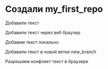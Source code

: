 # Создали my_first_repo

Добавили текст

Добавили текст через веб браузер

Добавим текст локально 

Добавили текст в новой ветке new_branch

Разрешаем конфликт текст в браузере
